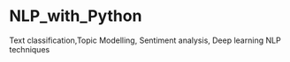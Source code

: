 # NLP_with_Python
Text classification,Topic Modelling, Sentiment analysis, Deep learning NLP techniques
